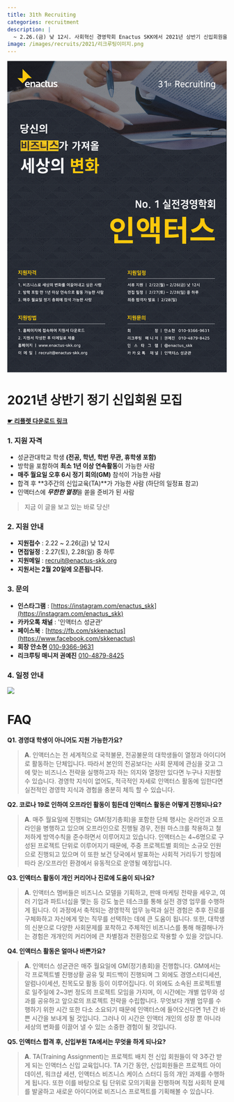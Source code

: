 ```yaml
---
title: 31th Recruiting
categories: recruitment
description: |
  ~ 2.26.(금) 낮 12시. 사회혁신 경영학회 Enactus SKK에서 2021년 상반기 신입회원을 모집하고 있습니다.
image: /images/recruits/2021/리크루팅이미지.png
---
```


![](/images/recruits/2021/리크루팅이미지.png)

# 2021년 상반기 정기 신입회원 모집

**[☛ 리플렛 다운로드 링크](/files/recruits/31_리플렛.pdf)**

### 1. 지원 자격

+ 성균관대학교 학생 **(전공, 학년, 학번 무관, 휴학생 포함)**
+ 방학을 포함하여 **최소 1년 이상 연속활동**이 가능한 사람
+ **매주 월요일 오후 6시 정기 회의(GM)** 참석이 가능한 사람
+ 합격 후 **3주간의 신입교육(TA)**가 가능한 사람
    (하단의 일정표 참고)
+ 인액터스에 ***무한한 열정***을 쏟을 준비가 된 사람

> 지금 이 글을 보고 있는 바로 당신!


### 2. 지원 안내

+ **지원접수** : 2.22 ~ 2.26(금) 낮 12시
+ **면접일정** : 2.27(토), 2.28(일) 중 하루
+ **지원메일** : [recruit@enactus-skk.org](mailto:recruit@enactus-skk.org)
+ **지원서는 2월 20일에 오픈됩니다.**

### 3. 문의
+ **인스타그램** : [https://instagram.com/enactus_skk](https://instagram.com/enactus_skk)
+ **카카오톡 채널** : '인액터스 성균관'
+ **페이스북** : [https://fb.com/skkenactus](https://www.facebook.com/skkenactus)
+ **회장 안소현** [010-9366-9631](010-9366-9631)
+ **리크루팅 매니저 권예진** [010-4879-8425](tel:010-4879-8425)


### 4. 일정 안내

![](/images/recruits/2021/31_일정.png)

# FAQ

**Q1. 경영대 학생이 아니어도 지원 가능한가요?**
>**A**. 인액터스는 전 세계적으로 국적불문, 전공불문의 대학생들이 열정과 아이디어로 활동하는 단체입니다. 따라서 본인의 전공보다는 사회 문제에 관심을 갖고 그에 맞는 비즈니스 전략을 실행하고자 하는 의지와 열정만 있다면 누구나 지원할 수 있습니다. 경영학 지식이 없어도, 적극적인 자세로 인액터스 활동에 임한다면 실전적인 경영학 지식과 경험을 충분히 체득 할 수 있습니다.

**Q2. 코로나 19로 인하여 오프라인 활동이 힘든데 인액터스 활동은 어떻게 진행되나요?**
>**A**. 매주 월요일에 진행되는 GM(정기총회)을 포함한 단체 행사는 온라인과 오프라인을 병행하고 있으며 오프라인으로 진행될 경우, 전원 마스크를 착용하고 철저하게 방역수칙을 준수하면서 이루어지고 있습니다. 인액터스는 4~6명으로 구성된 프로젝트 단위로 이루어지기 때문에, 주중 프로젝트별 회의는 소규모 인원으로 진행되고 있으며 이 또한 보건 당국에서 발표하는 사회적 거리두기 방침에 따라 온/오프라인 환경에서 유동적으로 운영될 예정입니다.

**Q3. 인액터스 활동이 개인 커리어나 진로에 도움이 되나요?**
>**A**. 인액터스 멤버들은 비즈니스 모델을 기획하고, 판매 마케팅 전략을 세우고, 여러 기업과 파트너십을 맺는 등 강도 높은 테스크를 통해 실전 경영 업무를 수행하게 됩니다. 이 과정에서 축적되는 경영학적 업무 능력과 실전 경험은 추후 진로를 구체화하고 자신에게 맞는 직무를 선택하는 데에 큰 도움이 됩니다. 또한, 대학생의 신분으로 다양한 사회문제를 포착하고 주체적인 비즈니스를 통해 해결해나가는 경험은 개개인의 커리어에 큰 차별점과 전환점으로 작용할 수 있을 것입니다.

**Q4. 인액터스 활동은 얼마나 바쁜가요?**
>**A**. 인액터스 성균관은 매주 월요일에 GM(정기총회)을 진행합니다. GM에서는 각 프로젝트별 진행상황 공유 및 피드백이 진행되며 그 외에도 경영스터디세션, 알럼나이세션, 친목도모 활동 등이 이루어집니다. 이 외에도 소속된 프로젝트별로 일주일에 2~3번 정도의 프로젝트 모임을 가지며, 이 시간에는 개별 업무와 성과를 공유하고 앞으로의 프로젝트 전략을 수립합니다.  무엇보다 개별 업무를 수행하기 위한 시간 또한 다소 소요되기 때문에 인액터스에 들어오신다면 1년 간 바쁜 시간을 보내게 될 것입니다. 그러나 이 시간은 인액터 개인의 성장 뿐 아니라 세상의 변화를 이끌어 낼 수 있는 소중한 경험이 될 것입니다. 

**Q5. 인액터스 합격 후, 신입부원 TA에서는 무엇을 하게 되나요?**
>**A**. TA(Training Assignment)는 프로젝트 배치 전 신입 회원들이 약 3주간 받게 되는 인액터스 신입 교육입니다. TA 기간 동안, 신입회원들은 프로젝트 아이데이션, 워크샵 세션, 인액터스 비즈니스 케이스 스터디 등의 개인 과제를 수행하게 됩니다. 또한 이를 바탕으로 팀 단위로 모의기획을 진행하며 직접 사회적 문제를 발굴하고 새로운 아이디어로 비즈니스 프로젝트를 기획해볼 수 있습니다.
